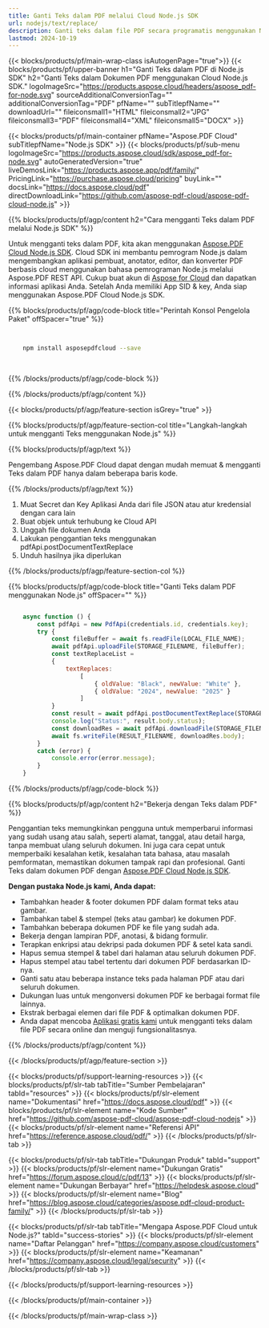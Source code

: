 ```yaml
---
title: Ganti Teks dalam PDF melalui Cloud Node.js SDK
url: nodejs/text/replace/
description: Ganti teks dalam file PDF secara programatis menggunakan Node.js dan Aspose.PDF Cloud SDK.
lastmod: 2024-10-19
---
```


{{< blocks/products/pf/main-wrap-class isAutogenPage="true">}}
{{< blocks/products/pf/upper-banner h1="Ganti Teks dalam PDF di Node.js SDK" h2="Ganti Teks dalam Dokumen PDF menggunakan Cloud Node.js SDK." logoImageSrc="https://products.aspose.cloud/headers/aspose_pdf-for-node.svg" sourceAdditionalConversionTag="" additionalConversionTag="PDF" pfName="" subTitlepfName="" downloadUrl="" fileiconsmall1="HTML" fileiconsmall2="JPG" fileiconsmall3="PDF" fileiconsmall4="XML" fileiconsmall5="DOCX" >}}

{{< blocks/products/pf/main-container pfName="Aspose.PDF Cloud" subTitlepfName="Node.js SDK" >}}
{{< blocks/products/pf/sub-menu logoImageSrc="https://products.aspose.cloud/sdk/aspose_pdf-for-node.svg"
autoGeneratedVersion="true"
liveDemosLink="https://products.aspose.app/pdf/family/" PricingLink="https://purchase.aspose.cloud/pricing" buyLink="" docsLink="https://docs.aspose.cloud/pdf"  directDownloadLink="https://github.com/aspose-pdf-cloud/aspose-pdf-cloud-node.js" >}}

{{% blocks/products/pf/agp/content h2="Cara mengganti Teks dalam PDF melalui Node.js SDK" %}}

Untuk mengganti teks dalam PDF, kita akan menggunakan
[Aspose.PDF Cloud Node.js SDK](https://products.aspose.cloud/pdf/nodejs/). Cloud SDK ini membantu pemrogram Node.js dalam mengembangkan aplikasi pembuat, anotator, editor, dan konverter PDF berbasis cloud menggunakan bahasa pemrograman Node.js melalui Aspose.PDF REST API. Cukup buat akun di [Aspose for Cloud](https://dashboard.aspose.cloud/#/apps) dan dapatkan informasi aplikasi Anda. Setelah Anda memiliki App SID & key, Anda siap menggunakan Aspose.PDF Cloud Node.js SDK.

{{% blocks/products/pf/agp/code-block title="Perintah Konsol Pengelola Paket" offSpacer="true" %}}

```bash

     
    npm install asposepdfcloud --save
     
     

```

{{% /blocks/products/pf/agp/code-block %}}

{{% /blocks/products/pf/agp/content %}}

{{< blocks/products/pf/agp/feature-section isGrey="true" >}}

{{% blocks/products/pf/agp/feature-section-col title="Langkah-langkah untuk mengganti Teks menggunakan Node.js" %}}

{{% blocks/products/pf/agp/text %}}

Pengembang Aspose.PDF Cloud dapat dengan mudah memuat & mengganti Teks dalam PDF hanya dalam beberapa baris kode.

{{% /blocks/products/pf/agp/text %}}

1. Muat Secret dan Key Aplikasi Anda dari file JSON atau atur kredensial dengan cara lain
1. Buat objek untuk terhubung ke Cloud API
1. Unggah file dokumen Anda
1. Lakukan penggantian teks menggunakan pdfApi.postDocumentTextReplace
1. Unduh hasilnya jika diperlukan

{{% /blocks/products/pf/agp/feature-section-col %}}


{{% blocks/products/pf/agp/code-block title="Ganti Teks dalam PDF menggunakan Node.js" offSpacer="" %}}

```js

    async function () {
        const pdfApi = new PdfApi(credentials.id, credentials.key);
        try {
            const fileBuffer = await fs.readFile(LOCAL_FILE_NAME);
            await pdfApi.uploadFile(STORAGE_FILENAME, fileBuffer);
            const textReplaceList =
            {
                textReplaces:
                    [
                        { oldValue: "Black", newValue: "White" },
                        { oldValue: "2024", newValue: "2025" }
                    ]
            }
            const result = await pdfApi.postDocumentTextReplace(STORAGE_FILENAME, textReplaceList);
            console.log("Status:", result.body.status);
            const downloadRes = await pdfApi.downloadFile(STORAGE_FILENAME);
            await fs.writeFile(RESULT_FILENAME, downloadRes.body);
        }
        catch (error) {
            console.error(error.message);
        }
    }
```

{{% /blocks/products/pf/agp/code-block %}}

{{% blocks/products/pf/agp/content h2="Bekerja dengan Teks dalam PDF" %}}

Penggantian teks memungkinkan pengguna untuk memperbarui informasi yang sudah usang atau salah, seperti alamat, tanggal, atau detail harga, tanpa membuat ulang seluruh dokumen. Ini juga cara cepat untuk memperbaiki kesalahan ketik, kesalahan tata bahasa, atau masalah pemformatan, memastikan dokumen tampak rapi dan profesional.
Ganti Teks dalam dokumen PDF dengan [Aspose.PDF Cloud Node.js SDK](https://products.aspose.cloud/pdf/nodejs/).

**Dengan pustaka Node.js kami, Anda dapat:**

+ Tambahkan header & footer dokumen PDF dalam format teks atau gambar.
+ Tambahkan tabel & stempel (teks atau gambar) ke dokumen PDF.
+ Tambahkan beberapa dokumen PDF ke file yang sudah ada.
+ Bekerja dengan lampiran PDF, anotasi, & bidang formulir.
+ Terapkan enkripsi atau dekripsi pada dokumen PDF & setel kata sandi.
+ Hapus semua stempel & tabel dari halaman atau seluruh dokumen PDF.
+ Hapus stempel atau tabel tertentu dari dokumen PDF berdasarkan ID-nya.
+ Ganti satu atau beberapa instance teks pada halaman PDF atau dari seluruh dokumen.
+ Dukungan luas untuk mengonversi dokumen PDF ke berbagai format file lainnya.
+ Ekstrak berbagai elemen dari file PDF & optimalkan dokumen PDF.
+ Anda dapat mencoba [Aplikasi gratis kami](https://products.aspose.app/pdf/redaction) untuk mengganti teks dalam file PDF secara online dan menguji fungsionalitasnya.

{{% /blocks/products/pf/agp/content %}}

{{< /blocks/products/pf/agp/feature-section >}}

{{< blocks/products/pf/support-learning-resources >}}
{{< blocks/products/pf/slr-tab tabTitle="Sumber Pembelajaran" tabId="resources" >}}
{{< blocks/products/pf/slr-element name="Dokumentasi" href="https://docs.aspose.cloud/pdf" >}}
{{< blocks/products/pf/slr-element name="Kode Sumber" href="https://github.com/aspose-pdf-cloud/aspose-pdf-cloud-nodejs" >}}
{{< blocks/products/pf/slr-element name="Referensi API" href="https://reference.aspose.cloud/pdf/" >}}
{{< /blocks/products/pf/slr-tab >}}

{{< blocks/products/pf/slr-tab tabTitle="Dukungan Produk" tabId="support" >}}
{{< blocks/products/pf/slr-element name="Dukungan Gratis" href="https://forum.aspose.cloud/c/pdf/13" >}}
{{< blocks/products/pf/slr-element name="Dukungan Berbayar" href="https://helpdesk.aspose.cloud" >}}
{{< blocks/products/pf/slr-element name="Blog" href="https://blog.aspose.cloud/categories/aspose.pdf-cloud-product-family/" >}}
{{< /blocks/products/pf/slr-tab >}}

{{< blocks/products/pf/slr-tab tabTitle="Mengapa Aspose.PDF Cloud untuk Node.js?" tabId="success-stories" >}}
{{< blocks/products/pf/slr-element name="Daftar Pelanggan" href="https://company.aspose.cloud/customers" >}}
{{< blocks/products/pf/slr-element name="Keamanan" href="https://company.aspose.cloud/legal/security" >}}
{{< /blocks/products/pf/slr-tab >}}

{{< /blocks/products/pf/support-learning-resources >}}

<!-- aboutfile Ends -->

{{< /blocks/products/pf/main-container >}}

{{< /blocks/products/pf/main-wrap-class >}}



